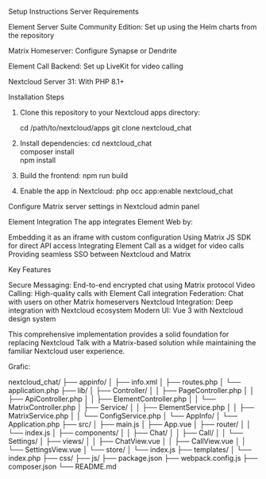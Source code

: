 Setup Instructions
Server Requirements

Element Server Suite Community Edition: Set up using the Helm charts from the repository

Matrix Homeserver: Configure Synapse or Dendrite

Element Call Backend: Set up LiveKit for video calling

Nextcloud Server 31: With PHP 8.1+


Installation Steps

1. Clone this repository to your Nextcloud apps directory:

   cd /path/to/nextcloud/apps
   git clone <repository-url> nextcloud_chat

3. Install dependencies:
cd nextcloud_chat  
composer install  
npm install  

4. Build the frontend:
npm run build  

5. Enable the app in Nextcloud:
php occ app:enable nextcloud_chat



Configure Matrix server settings in Nextcloud admin panel

Element Integration
The app integrates Element Web by:

Embedding it as an iframe with custom configuration
Using Matrix JS SDK for direct API access
Integrating Element Call as a widget for video calls
Providing seamless SSO between Nextcloud and Matrix

Key Features

Secure Messaging: End-to-end encrypted chat using Matrix protocol
Video Calling: High-quality calls with Element Call integration
Federation: Chat with users on other Matrix homeservers
Nextcloud Integration: Deep integration with Nextcloud ecosystem
Modern UI: Vue 3 with Nextcloud design system

This comprehensive implementation provides a solid foundation for replacing Nextcloud Talk with a Matrix-based solution while maintaining the familiar Nextcloud user experience.

Grafic:

nextcloud_chat/
├── appinfo/
│   ├── info.xml
│   ├── routes.php
│   └── application.php
├── lib/
│   ├── Controller/
│   │   ├── PageController.php
│   │   ├── ApiController.php
│   │   ├── ElementController.php
│   │   └── MatrixController.php
│   ├── Service/
│   │   ├── ElementService.php
│   │   ├── MatrixService.php
│   │   └── ConfigService.php
│   └── AppInfo/
│       └── Application.php
├── src/
│   ├── main.js
│   ├── App.vue
│   ├── router/
│   │   └── index.js
│   ├── components/
│   │   ├── Chat/
│   │   ├── Call/
│   │   └── Settings/
│   ├── views/
│   │   ├── ChatView.vue
│   │   ├── CallView.vue
│   │   └── SettingsView.vue
│   └── store/
│       └── index.js
├── templates/
│   └── index.php
├── css/
├── js/
├── package.json
├── webpack.config.js
├── composer.json
└── README.md
